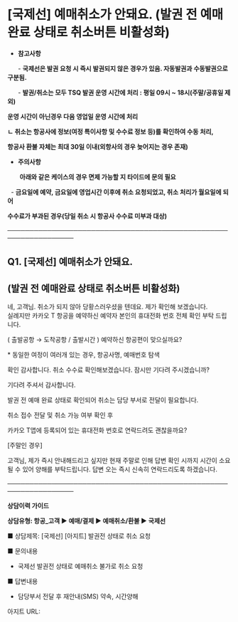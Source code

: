 # [국제선] 예매취소가 안돼요. (발권 전 예매완료 상태로 취소버튼 비활성화)

* **참고사항**

      - **국제선은 발권 요청 시 즉시 발권되지 않은 경우가 있음. 자동발권과 수동발권으로 구분됨.**

      - **발권/취소는 모두 TSQ 발권 운영 시간에 처리 : 평일 09시 ~ 18시(주말/공휴일 제외)**

**운영 시간이 아닌경우 다음 영업일 운영 시간에 처리**

**ㄴ 취소는 항공사에 정보(여정 특이사항 및 수수료 정보 등)를 확인하여 수동 처리,**

**항공사 환불 자체는 최대 30일 이내(외항사의 경우 늦어지는 경우 존재)**

* **주의사항**

       **아래와 같은 케이스의 경우 면제 가능할 지 타이드에 문의 필요**

  - **금요일에 예약, 금요일에 영업시간 이후에 취소 요청되었고, 취소 처리가 월요일에 되어**

**수수료가 부과된 경우(당일 취소 시 항공사 수수료 미부과 대상)**

─────────────────────────────────────────────────────────────────

**Q1. [국제선] 예매취소가 안돼요.**
------------------------

**(발권 전 예매완료 상태로 취소버튼 비활성화)**
-----------------------------

네, 고객님. 취소가 되지 않아 당황스러우셨을 텐데요. 제가 확인해 보겠습니다.  
실례지만 카카오 T 항공을 예약하신 예약자 본인의 휴대전화 번호 전체 확인 부탁 드립니다.

( 출발공항 → 도착공항 / 출발시간 ) 예약하신 항공편이 맞으실까요?

\* 동일한 여정이 여러개 있는 경우, 항공사명, 예매번호 탐색

확인 감사합니다. 취소 수수료 확인해보겠습니다. 잠시만 기다려 주시겠습니까?

기다려 주셔서 감사합니다.

발권 전 예매 완료 상태로 확인되어 취소는 담당 부서로 전달이 필요합니다.

취소 접수 전달 및 취소 가능 여부 확인 후

카카오 T앱에 등록되어 있는 휴대전화 번호로 연락드려도 괜찮을까요?

[주말인 경우]

고객님, 제가 즉시 안내해드리고 싶지만 현재 주말로 인해 답변 확인 시까지 시간이 소요될 수 있어 양해를 부탁드립니다. 답변 오는 즉시 신속히 연락드리도록 하겠습니다.

─────────────────────────────────────────────────────────────────

**상담이력 가이드**

**상담유형: 항공\_고객 ▶ 예매/결제 ▶ 예매취소/환불 ▶ 국제선**

■ 상담제목: [국제선] [아지트] 발권전 상태로 취소 요청 

■ 문의내용  
- 국제선 발권전 상태로 예매취소 불가로 취소 요청 

■ 답변내용  
- 담당부서 전달 후 재안내(SMS) 약속, 시간양해 

아지트 URL: